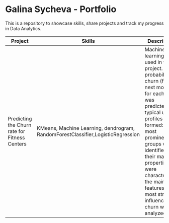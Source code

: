 # Galina Sycheva - Portfolio

This is a repository to showcase skills, share projects and track my progress in Data Analytics.

| Project |Skills|Description|
| --- | --- |--- |
| Predicting the Churn rate for Fitness Centers | KMeans, Machine Learning, dendrogram, RandomForestClassifier,LogisticRegression |Machine learning was used in this project. The probability of churn (for the next month) for each client was predicted; typical user profiles were formed: the most prominent groups were identified, their main properties were characterized; the main features that most strongly influence churn were analyzed.|

